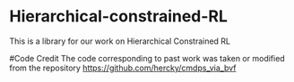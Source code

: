 # Hierarchical-constrained-RL
This is a library for our work on Hierarchical Constrained RL

#Code Credit
The code corresponding to past work was taken or modified from the repository https://github.com/hercky/cmdps_via_bvf
